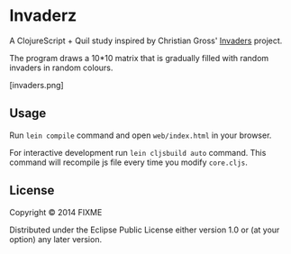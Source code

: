 # Invaderz

A ClojureScript + Quil study inspired by Christian Gross' [Invaders](http://www.christiangross.info/32767-invaders-14-poster/) project.

The program draws a 10*10 matrix that is gradually filled with random invaders in random colours.

[invaders.png]

## Usage

Run `lein compile` command and open `web/index.html` in your browser.

For interactive development run `lein cljsbuild auto` command. This
command will recompile js file every time you modify `core.cljs`.

## License

Copyright © 2014 FIXME

Distributed under the Eclipse Public License either version 1.0 or (at
your option) any later version.
